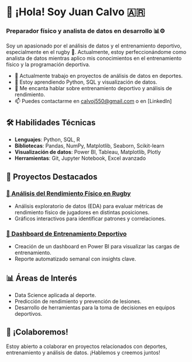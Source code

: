 # 👋 ¡Hola! Soy Juan Calvo 🇦🇷
### Preparador físico y analista de datos en desarrollo 📊⚙️

Soy un apasionado por el análisis de datos y el entrenamiento deportivo, especialmente en el rugby 🏉. Actualmente, estoy perfeccionándome como analista de datos mientras aplico mis conocimientos en el entrenamiento físico y la programación deportiva.

- 🔭 Actualmente trabajo en proyectos de análisis de datos en deportes.
- 🌱 Estoy aprendiendo Python, SQL y visualización de datos.
- 💬 Me encanta hablar sobre entrenamiento deportivo y análisis de rendimiento.
- 📫 Puedes contactarme en calvoj550@gmail.com o en [LinkedIn]

## 🛠️ Habilidades Técnicas
- **Lenguajes**: Python, SQL, R 
- **Bibliotecas**: Pandas, NumPy, Matplotlib, Seaborn, Scikit-learn
- **Visualización de datos**: Power BI, Tableau, Matplotlib, Plotly
- **Herramientas**: Git, Jupyter Notebook, Excel avanzado

## 🚀 Proyectos Destacados
### [🔗 Análisis del Rendimiento Físico en Rugby](https://github.com/tuusuario/proyecto1)
- Análisis exploratorio de datos (EDA) para evaluar métricas de rendimiento físico de jugadores en distintas posiciones.
- Gráficos interactivos para identificar patrones y correlaciones.

### [🔗 Dashboard de Entrenamiento Deportivo](https://github.com/tuusuario/proyecto2)
- Creación de un dashboard en Power BI para visualizar las cargas de entrenamiento.
- Reporte automatizado semanal con insights clave.

## 📊 Áreas de Interés
- Data Science aplicada al deporte.
- Predicción de rendimiento y prevención de lesiones.
- Desarrollo de herramientas para la toma de decisiones en equipos deportivos.

## 🤝 ¡Colaboremos!
Estoy abierto a colaborar en proyectos relacionados con deportes, entrenamiento y análisis de datos. ¡Hablemos y creemos juntos!
